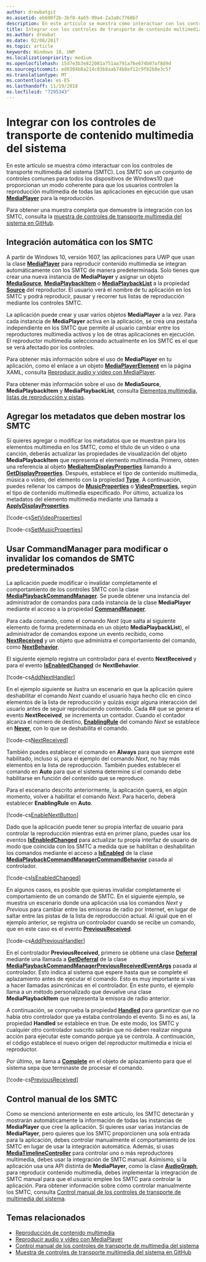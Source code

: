 ```yaml
---
author: drewbatgit
ms.assetid: eb690f2b-3bf8-4a65-99a4-2a3a8c7760b7
description: En este artículo se muestra cómo interactuar con los controles de transporte multimedia del sistema.
title: Integrar con los controles de transporte de contenido multimedia del sistema
ms.author: drewbat
ms.date: 02/08/2017
ms.topic: article
keywords: Windows 10, UWP
ms.localizationpriority: medium
ms.openlocfilehash: 15d7e3b3e822081a751aa791a76e674b07af8d9d
ms.sourcegitcommit: ed0304b8a214c03b8aab74b8ef12c9f82b8e3c5f
ms.translationtype: MT
ms.contentlocale: es-ES
ms.lasthandoff: 11/19/2018
ms.locfileid: "7295343"
---
```

# <a name="integrate-with-the-system-media-transport-controls"></a>Integrar con los controles de transporte de contenido multimedia del sistema

En este artículo se muestra cómo interactuar con los controles de transporte multimedia del sistema (SMTC). Los SMTC son un conjunto de controles comunes para todos los dispositivos de Windows10 que proporcionan un modo coherente para que los usuarios controlen la reproducción multimedia de todas las aplicaciones en ejecución que usan [**MediaPlayer**](https://msdn.microsoft.com/library/windows/apps/Windows.Media.Playback.MediaPlayer) para la reproducción.

Para obtener una muestra completa que demuestre la integración con los SMTC, consulta la [muestra de controles de transporte multimedia del sistema en GitHub](https://github.com/Microsoft/Windows-universal-samples/tree/dev/Samples/SystemMediaTransportControls).
                    
## <a name="automatic-integration-with-smtc"></a>Integración automática con los SMTC
A partir de Windows 10, versión 1607, las aplicaciones para UWP que usan la clase [**MediaPlayer**](https://msdn.microsoft.com/library/windows/apps/Windows.Media.Playback.MediaPlayer) para reproducir contenido multimedia se integran automáticamente con los SMTC de manera predeterminada. Solo tienes que crear una nueva instancia de **MediaPlayer** y asignar un objeto [**MediaSource**](https://msdn.microsoft.com/library/windows/apps/Windows.Media.Core.MediaSource), [**MediaPlaybackItem**](https://msdn.microsoft.com/library/windows/apps/Windows.Media.Playback.MediaPlaybackItem) o [**MediaPlaybackList**](https://msdn.microsoft.com/library/windows/apps/Windows.Media.Playback.MediaPlaybackList) a la propiedad [**Source**](https://msdn.microsoft.com/library/windows/apps/Windows.Media.Playback.MediaPlayer.Source) del reproductor. El usuario verá el nombre de tu aplicación en los SMTC y podrá reproducir, pausar y recorrer tus listas de reproducción mediante los controles SMTC. 

La aplicación puede crear y usar varios objetos **MediaPlayer** a la vez. Para cada instancia de **MediaPlayer** activa en la aplicación, se crea una pestaña independiente en los SMTC que permite al usuario cambiar entre los reproductores multimedia activos y los de otras aplicaciones en ejecución. El reproductor multimedia seleccionado actualmente en los SMTC es el que se verá afectado por los controles.

Para obtener más información sobre el uso de **MediaPlayer** en tu aplicación, como el enlace a un objeto [**MediaPlayerElement**](https://msdn.microsoft.com/library/windows/apps/Windows.UI.Xaml.Controls.MediaPlayerElement) en la página XAML, consulta [Reproducir audio y vídeo con MediaPlayer](play-audio-and-video-with-mediaplayer.md). 

Para obtener más información sobre el uso de **MediaSource**, **MediaPlaybackItem** y **MediaPlaybackList**, consulta [Elementos multimedia, listas de reproducción y pistas](media-playback-with-mediasource.md).

## <a name="add-metadata-to-be-displayed-by-the-smtc"></a>Agregar los metadatos que deben mostrar los SMTC
Si quieres agregar o modificar los metadatos que se muestran para los elementos multimedia en los SMTC, como el título de un vídeo o una canción, deberás actualizar las propiedades de visualización del objeto **MediaPlaybackItem** que representa el elemento multimedia. Primero, obtén una referencia al objeto [**MediaItemDisplayProperties**](https://msdn.microsoft.com/library/windows/apps/Windows.Media.Playback.MediaItemDisplayProperties) llamando a [**GetDisplayProperties**](https://msdn.microsoft.com/library/windows/apps/Windows.Media.Playback.MediaPlaybackItem.GetDisplayProperties). Después, establece el tipo de contenido multimedia, música o vídeo, del elemento con la propiedad [**Type**](https://msdn.microsoft.com/library/windows/apps/Windows.Media.Playback.MediaItemDisplayProperties.Type). A continuación, puedes rellenar los campos de [**MusicProperties**](https://msdn.microsoft.com/library/windows/apps/Windows.Media.Playback.MediaItemDisplayProperties.MusicProperties) o [**VideoProperties**](https://msdn.microsoft.com/library/windows/apps/Windows.Media.Playback.MediaItemDisplayProperties.VideoProperties), según el tipo de contenido multimedia especificado. Por último, actualiza los metadatos del elemento multimedia mediante una llamada a [**ApplyDisplayProperties**](https://msdn.microsoft.com/library/windows/apps/mt489923).

[!code-cs[SetVideoProperties](./code/MediaSource_RS1/cs/MainPage.xaml.cs#SnippetSetVideoProperties)]

[!code-cs[SetMusicProperties](./code/MediaSource_RS1/cs/MainPage.xaml.cs#SnippetSetMusicProperties)]

## <a name="use-commandmanager-to-modify-or-override-the-default-smtc-commands"></a>Usar CommandManager para modificar o invalidar los comandos de SMTC predeterminados
La aplicación puede modificar o invalidar completamente el comportamiento de los controles SMTC con la clase [**MediaPlaybackCommandManager**](https://msdn.microsoft.com/library/windows/apps/Windows.Media.Playback.MediaPlaybackCommandManager). Se puede obtener una instancia del administrador de comandos para cada instancia de la clase **MediaPlayer** mediante el acceso a la propiedad [**CommandManager**](https://msdn.microsoft.com/library/windows/apps/Windows.Media.Playback.MediaPlayer.CommandManager).

Para cada comando, como el comando *Next* (que salta al siguiente elemento de forma predeterminada en un objeto **MediaPlaybackList**), el administrador de comandos expone un evento recibido, como [**NextReceived**](https://msdn.microsoft.com/library/windows/apps/Windows.Media.Playback.MediaPlaybackCommandManager.NextReceived) y un objeto que administra el comportamiento del comando, como [**NextBehavior**](https://msdn.microsoft.com/library/windows/apps/Windows.Media.Playback.MediaPlaybackCommandManager.NextBehavior). 

El siguiente ejemplo registra un controlador para el evento **NextReceived** y para el evento [**IsEnabledChanged**](https://msdn.microsoft.com/library/windows/apps/Windows.Media.Playback.MediaPlaybackCommandManagerCommandBehavior.IsEnabledChanged) de **NextBehavior**.

[!code-cs[AddNextHandler](./code/SMTC_RS1/cs/MainPage.xaml.cs#SnippetAddNextHandler)]

En el ejemplo siguiente se ilustra un escenario en que la aplicación quiere deshabilitar el comando *Next* cuando el usuario haya hecho clic en cinco elementos de la lista de reproducción y quizás exigir alguna interacción del usuario antes de seguir reproduciendo contenido. Cada ## que se genera el evento **NextReceived**, se incrementa un contador. Cuando el contador alcanza el número de destino, [**EnablingRule**](https://msdn.microsoft.com/library/windows/apps/Windows.Media.Playback.MediaPlaybackCommandManagerCommandBehavior.EnablingRule) del comando *Next* se establece en [**Never**](https://msdn.microsoft.com/library/windows/apps/Windows.Media.Playback.MediaCommandEnablingRule), con lo que se deshabilita el comando. 

[!code-cs[NextReceived](./code/SMTC_RS1/cs/MainPage.xaml.cs#SnippetNextReceived)]

También puedes establecer el comando en **Always** para que siempre esté habilitado, incluso si, para el ejemplo del comando *Next*, no hay más elementos en la lista de reproducción. También puedes establecer el comando en **Auto** para que el sistema determine si el comando debe habilitarse en función del contenido que se reproduce.

Para el escenario descrito anteriormente, la aplicación querrá, en algún momento, volver a habilitar el comando *Next*. Para hacerlo, deberá establecer **EnablingRule** en **Auto**.

[!code-cs[EnableNextButton](./code/SMTC_RS1/cs/MainPage.xaml.cs#SnippetEnableNextButton)]

Dado que la aplicación puede tener su propia interfaz de usuario para controlar la reproducción mientras está en primer plano, puedes usar los eventos [**IsEnabledChanged**](https://msdn.microsoft.com/library/windows/apps/Windows.Media.Playback.MediaPlaybackCommandManagerCommandBehavior.IsEnabledChanged) para actualizar tu propia interfaz de usuario de modo que coincida con los SMTC a medida que se habilitan o deshabilitan los comandos mediante el acceso a [**IsEnabled**](https://msdn.microsoft.com/library/windows/apps/Windows.Media.Playback.MediaPlaybackCommandManagerCommandBehavior.IsEnabled) de la clase [**MediaPlaybackCommandManagerCommandBehavior**](https://msdn.microsoft.com/library/windows/apps/Windows.Media.Playback.MediaPlaybackCommandManagerCommandBehavior) pasada al controlador.

[!code-cs[IsEnabledChanged](./code/SMTC_RS1/cs/MainPage.xaml.cs#SnippetIsEnabledChanged)]

En algunos casos, es posible que quieras invalidar completamente el comportamiento de un comando de SMTC. En el siguiente ejemplo, se muestra un escenario donde una aplicación usa los comandos *Next* y *Previous* para cambiar entre las emisoras de radio por Internet, en lugar de saltar entre las pistas de la lista de reproducción actual. Al igual que en el ejemplo anterior, se registra un controlador cuando se recibe un comando, que en este caso es el evento [**PreviousReceived**](https://msdn.microsoft.com/library/windows/apps/Windows.Media.Playback.MediaPlaybackCommandManager.PreviousReceived).

[!code-cs[AddPreviousHandler](./code/SMTC_RS1/cs/MainPage.xaml.cs#SnippetAddPreviousHandler)]

En el controlador **PreviousReceived**, primero se obtiene una clase [**Deferral**](https://msdn.microsoft.com/library/windows/apps/Windows.Foundation.Deferral) mediante una llamada a [**GetDeferral**](https://msdn.microsoft.com/library/windows/apps/Windows.Media.Playback.MediaPlaybackCommandManagerPreviousReceivedEventArgs.GetDeferral) de la clase [**MediaPlaybackCommandManagerPreviousReceivedEventArgs**](https://msdn.microsoft.com/library/windows/apps/Windows.Media.Playback.MediaPlaybackCommandManagerPreviousReceivedEventArgs) pasada al controlador. Esto indica al sistema que espere hasta que se complete el aplazamiento antes de ejecutar el comando. Esto es muy importante si vas a hacer llamadas asincrónicas en el controlador. En este punto, el ejemplo llama a un método personalizado que devuelve una clase **MediaPlaybackItem** que representa la emisora de radio anterior.

A continuación, se comprueba la propiedad [**Handled**](https://msdn.microsoft.com/library/windows/apps/Windows.Media.Playback.MediaPlaybackCommandManagerPreviousReceivedEventArgs.Handled) para garantizar que no había otro controlador que ya estaba controlando el evento. Si no es así, la propiedad **Handled** se establece en true. De este modo, los SMTC y cualquier otro controlador suscrito sabrán que no deben realizar ninguna acción para ejecutar este comando porque ya se controla. A continuación, el código establece el nuevo origen del reproductor multimedia e inicia el reproductor.

Por último, se llama a [**Complete**](https://msdn.microsoft.com/library/windows/apps/Windows.Foundation.Deferral.Complete) en el objeto de aplazamiento para que el sistema sepa que terminaste de procesar el comando.

[!code-cs[PreviousReceived](./code/SMTC_RS1/cs/MainPage.xaml.cs#SnippetPreviousReceived)]
                
## <a name="manual-control-of-the-smtc"></a>Control manual de los SMTC
Como se mencionó anteriormente en este artículo, los SMTC detectarán y mostrarán automáticamente la información de todas las instancias de **MediaPlayer** que cree la aplicación. Si quieres usar varias instancias de **MediaPlayer**, pero quieres que los SMTC proporcionen una sola entrada para la aplicación, debes controlar manualmente el comportamiento de los SMTC en lugar de usar la integración automática. Además, si usas [**MediaTimelineController**](https://msdn.microsoft.com/library/windows/apps/Windows.Media.MediaTimelineController) para controlar uno o más reproductores multimedia, debes usar la integración de SMTC manual. Asimismo, si la aplicación usa una API distinta de **MediaPlayer**, como la clase [**AudioGraph**](https://msdn.microsoft.com/library/windows/apps/Windows.Media.Audio.AudioGraph), para reproducir contenido multimedia, debes implementar la integración de SMTC manual para que el usuario emplee los SMTC para controlar la aplicación. Para obtener información sobre cómo controlar manualmente los SMTC, consulta [Control manual de los controles de transporte de multimedia del sistema](system-media-transport-controls.md).



## <a name="related-topics"></a>Temas relacionados
* [Reproducción de contenido multimedia](media-playback.md)
* [Reproducir audio y vídeo con MediaPlayer](play-audio-and-video-with-mediaplayer.md)
* [Control manual de los controles de transporte de multimedia del sistema](system-media-transport-controls.md)
* [Muestra de controles de transporte multimedia del sistema en GitHub](https://github.com/Microsoft/Windows-universal-samples/tree/dev/Samples/SystemMediaTransportControls)
 

 




